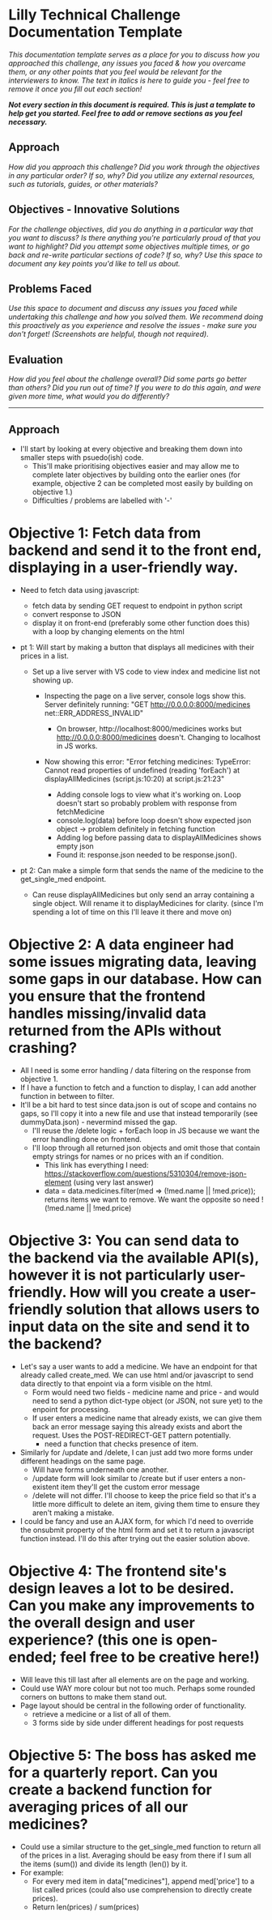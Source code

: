 # Lilly Technical Challenge Documentation Template

*This documentation template serves as a place for you to discuss how you approached this challenge, any issues you faced & how you overcame them, or any other points that you feel would be relevant for the interviewers to know. The text in italics is here to guide you - feel free to remove it once you fill out each section!*

***Not every section in this document is required. This is just a template to help get you started. Feel free to add or remove sections as you feel necessary.***

## Approach
*How did you approach this challenge? Did you work through the objectives in any particular order? If so, why? Did you utilize any external resources, such as tutorials, guides, or other materials?*

## Objectives - Innovative Solutions
*For the challenge objectives, did you do anything in a particular way that you want to discuss? Is there anything you're particularly proud of that you want to highlight? Did you attempt some objectives multiple times, or go back and re-write particular sections of code? If so, why? Use this space to document any key points you'd like to tell us about.*

## Problems Faced
*Use this space to document and discuss any issues you faced while undertaking this challenge and how you solved them. We recommend doing this proactively as you experience and resolve the issues - make sure you don't forget! (Screenshots are helpful, though not required)*.

## Evaluation
*How did you feel about the challenge overall? Did some parts go better than others? Did you run out of time? If you were to do this again, and were given more time, what would you do differently?*

-----------------------------------------------------------------------------------------------------
## Approach
+ I'll start by looking at every objective and breaking them down into smaller steps with psuedo(ish) code.
    + This'll make prioritising objectives easier and may allow me to complete later objectives by building onto the earlier ones (for example, objective 2 can be completed most easily by building on objective 1.) 
    + Difficulties / problems are labelled with '-'

# Objective 1: Fetch data from backend and send it to the front end, displaying in a user-friendly way.
+ Need to fetch data using javascript:
    + fetch data by sending GET request to endpoint in python script 
    + convert response to JSON
    + display it on front-end (preferably some other function does this) with a loop by changing elements on the html
+ pt 1: Will start by making a button that displays all medicines with their prices in a list. 
    - Set up a live server with VS code to view index and medicine list not showing up. 
        
        - Inspecting the page on a live server, console logs show this. Server definitely running:
        "GET http://0.0.0.0:8000/medicines net::ERR_ADDRESS_INVALID"
            + On browser, http://localhost:8000/medicines works but http://0.0.0.0:8000/medicines doesn't. Changing to localhost in JS works. 

        - Now showing this error:
        "Error fetching medicines: TypeError: Cannot read properties of undefined (reading 'forEach')
        at displayAllMedicines (script.js:10:20)
        at script.js:21:23"
            - Adding console logs to view what it's working on. Loop doesn't start so probably problem with response from fetchMedicine
            - console.log(data) before loop doesn't show expected json object -> problem definitely in fetching function
            - Adding log before passing data to displayAllMedicines shows empty json
            + Found it: response.json needed to be response.json().

+ pt 2: Can make a simple form that sends the name of the medicine to the get_single_med endpoint. 
    - Can reuse displayAllMedicines but only send an array containing a single object. Will rename it to displayMedicines for clarity. 
    (since I'm spending a lot of time on this I'll leave it there and move on)


# Objective 2: A data engineer had some issues migrating data, leaving some gaps in our database. How can you ensure that the frontend handles missing/invalid data returned from the APIs without crashing?
+ All I need is some error handling / data filtering on the response from objective 1.
+ If I have a function to fetch and a function to display, I can add another function in between to filter. 
+ It'll be a bit hard to test since data.json is out of scope and contains no gaps, so I'll copy it into a new file and use that instead temporarily (see dummyData.json) - nevermind missed the gap.
    + I'll reuse the /delete logic + forEach loop in JS because we want the error handling done on frontend.
    + I'll loop through all returned json objects and omit those that contain empty strings for names or no prices with an if condition.
        + This link has everything I need: https://stackoverflow.com/questions/5310304/remove-json-element (using very last answer)
        - data = data.medicines.filter(med => (!med.name || !med.price)); returns items we want to remove. We want the opposite so need !(!med.name || !med.price)
        

# Objective 3: You can send data to the backend via the available API(s), however it is not particularly user-friendly. How will you create a user-friendly solution that allows users to input data on the site and send it to the backend?
+ Let's say a user wants to add a medicine. We have an endpoint for that already called create_med. We can use html and/or javascript to send data directly to that enpoint via a form visible on the html.
    + Form would need two fields - medicine name and price - and would need to send a python dict-type object (or JSON, not sure yet) to the enpoint for processing. 
    + If user enters a medicine name that already exists, we can give them back an error message saying this already exists and abort the request. Uses the POST-REDIRECT-GET pattern potentially.
        + need a function that checks presence of item. 
+ Similarly for /update and /delete, I can just add two more forms under different headings on the same page. 
    + Will have forms underneath one another.
    + /update form will look similar to /create but if user enters a non-existent item they'll get the custom error message
    + /delete will not differ. I'll choose to keep the price field so that it's a little more difficult to delete an item, giving them time to ensure they aren't making a mistake. 
+ I could be fancy and use an AJAX form, for which I'd need to override the onsubmit property of the html form and set it to return a javascript function instead. I'll do this after trying out the easier solution above. 

# Objective 4: The frontend site's design leaves a lot to be desired. Can you make any improvements to the overall design and user experience? (this one is open-ended; feel free to be creative here!)
+ Will leave this till last after all elements are on the page and working. 
+ Could use WAY more colour but not too much. Perhaps some rounded corners on buttons to make them stand out.
+ Page layout should be central in the following order of functionality.
    + retrieve a medicine or a list of all of them. 
    + 3 forms side by side under different headings for post requests

# Objective 5: The boss has asked me for a quarterly report. Can you create a backend function for averaging prices of all our medicines?
+ Could use a similar structure to the get_single_med function to return all of the prices in a list. Averaging should be easy from there if I sum all the items (sum()) and divide its length (len()) by it. 
+ For example: 
    + For every med item in data["medicines"], append med['price'] to a list called prices (could also use comprehension to directly create prices).
    + Return len(prices) / sum(prices)